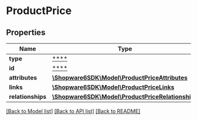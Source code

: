 # ProductPrice

## Properties
Name | Type | Description | Notes
------------ | ------------- | ------------- | -------------
**type** | [****](.md) |  | [optional] 
**id** | [****](.md) |  | [optional] 
**attributes** | [**\Shopware6SDK\Model\ProductPriceAttributes**](ProductPriceAttributes.md) |  | [optional] 
**links** | [**\Shopware6SDK\Model\ProductPriceLinks**](ProductPriceLinks.md) |  | [optional] 
**relationships** | [**\Shopware6SDK\Model\ProductPriceRelationships**](ProductPriceRelationships.md) |  | [optional] 

[[Back to Model list]](../../README.md#documentation-for-models) [[Back to API list]](../../README.md#documentation-for-api-endpoints) [[Back to README]](../../README.md)

